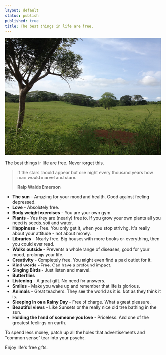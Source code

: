```yaml
---
layout: default
status: publish
published: true
title: The best things in life are free.
---
```

![IMG_3069](/assets/images/2015/03/IMG_3069.jpg)

The best things in life are free. Never forget this.

> If the stars should appear but one night every thousand years how man would marvel and stare.
> 
> **Ralp Waldo Emerson**

*   **The sun** - Amazing for your mood and health. Good against feeling depressed.
*   **Love** - Absolutely free.
*   **Body weight exercises** - You are your own gym.
*   **Plants** - Yes they are (nearly) free to. If you grow your own plants all you need is seeds, soil and water.
*   **Happiness** - Free. You only get it, when you stop striving. It's really about your attitude - not about money.
*   **Libraries** - Nearly free. Big houses with more books on everything, then you could ever read.
*   **Walks outside** - Prevents a whole range of diseases, good for your mood, prolongs your life.
*   **Creativity** - Completely free. You might even find a paid outlet for it.
*   **Kind words** - Free. Can have a profound impact.
*   **Singing Birds** - Just listen and marvel.
*   **Butterflies**
*   **Listening** - A great gift. No need for answers.
*   **Smiles** - Make you wake up and remember that life is glorious.
*   **Animals** - Great teachers. They see the world as it is. Not as they think it is.
*   **Sleeping In on a Rainy Day** - Free of charge. What a great pleasure.
*   **Beautiful views** - Like Sunsets or the really nice old tree bathing in the sun.
*   **Holding the hand of someone you love** - Priceless. And one of the greatest feelings on earth.

To spend less money, patch up all the holes that advertisements and "common sense" tear into your psyche.

Enjoy life's free gifts.
